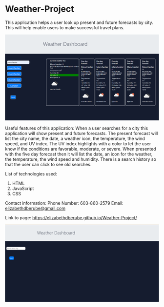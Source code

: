 # Weather-Project

This application helps a user look up present and future forecasts by city. This will help enable users to make successful travel plans.

![image](/assets/Screenshot.png)

Useful features of this application:
When a user searches for a city this application will show present and future forecasts.
The present forecast will list the city name, the date, a weather icon, the temperature, the wind speed, and UV index. 
The UV index highlights with a color to let the user know if the conditions are favorable, moderate, or severe. 
When presented with the five day forecast then it will list the date, an icon for the weather, the temperature, the wind speed and humidity. 
There is a search history so that the user can click to see old searches. 

List of technologies used:

1. HTML
2. JavaScript
3. CSS


Contact information:
Phone Number:
603-860-2579
Email:
elizabethdberube@gmail.com

Link to page:
https://elizabethdberube.github.io/Weather-Project/



![image](/assets/Screenshot2.png)
